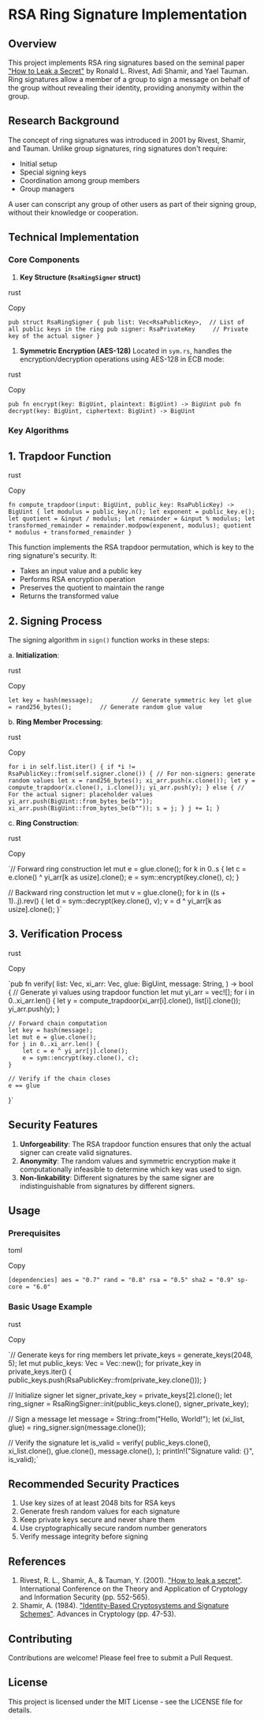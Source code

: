 RSA Ring Signature Implementation
=================================

Overview
--------

This project implements RSA ring signatures based on the seminal paper ["How to Leak a Secret"](https://people.csail.mit.edu/rivest/pubs/RST01.pdf) by Ronald L. Rivest, Adi Shamir, and Yael Tauman. Ring signatures allow a member of a group to sign a message on behalf of the group without revealing their identity, providing anonymity within the group.

Research Background
-------------------

The concept of ring signatures was introduced in 2001 by Rivest, Shamir, and Tauman. Unlike group signatures, ring signatures don't require:

-   Initial setup
-   Special signing keys
-   Coordination among group members
-   Group managers

A user can conscript any group of other users as part of their signing group, without their knowledge or cooperation.

Technical Implementation
------------------------

### Core Components

1.  **Key Structure (`RsaRingSigner` struct)**

rust

Copy

`pub struct RsaRingSigner {
    pub list: Vec<RsaPublicKey>,  // List of all public keys in the ring
    pub signer: RsaPrivateKey     // Private key of the actual signer
}`

1.  **Symmetric Encryption (AES-128)** Located in `sym.rs`, handles the encryption/decryption operations using AES-128 in ECB mode:

rust

Copy

`pub fn encrypt(key: BigUint, plaintext: BigUint) -> BigUint
pub fn decrypt(key: BigUint, ciphertext: BigUint) -> BigUint`

### Key Algorithms

1\. Trapdoor Function
---------------------

rust

Copy

`fn compute_trapdoor(input: BigUint, public_key: RsaPublicKey) -> BigUint {
    let modulus = public_key.n();
    let exponent = public_key.e();
    let quotient = &input / modulus;
    let remainder = &input % modulus;
    let transformed_remainder = remainder.modpow(exponent, modulus);
    quotient * modulus + transformed_remainder
}`

This function implements the RSA trapdoor permutation, which is key to the ring signature's security. It:

-   Takes an input value and a public key
-   Performs RSA encryption operation
-   Preserves the quotient to maintain the range
-   Returns the transformed value

2\. Signing Process
-------------------

The signing algorithm in `sign()` function works in these steps:

a. **Initialization**:

rust

Copy

`let key = hash(message);           // Generate symmetric key
let glue = rand256_bytes();        // Generate random glue value`

b. **Ring Member Processing**:

rust

Copy

`for i in self.list.iter() {
    if *i != RsaPublicKey::from(self.signer.clone()) {
        // For non-signers: generate random values
        let x = rand256_bytes();
        xi_arr.push(x.clone());
        let y = compute_trapdoor(x.clone(), i.clone());
        yi_arr.push(y);
    } else {
        // For the actual signer: placeholder values
        yi_arr.push(BigUint::from_bytes_be(b""));
        xi_arr.push(BigUint::from_bytes_be(b""));
        s = j;
    }
    j += 1;
}`

c. **Ring Construction**:

rust

Copy

`// Forward ring construction
let mut e = glue.clone();
for k in 0..s {
    let c = e.clone() ^ yi_arr[k as usize].clone();
    e = sym::encrypt(key.clone(), c);
}

// Backward ring construction
let mut v = glue.clone();
for k in ((s + 1)..j).rev() {
    let d = sym::decrypt(key.clone(), v);
    v = d ^ yi_arr[k as usize].clone();
}`

3\. Verification Process
------------------------

rust

Copy

`pub fn verify(
    list: Vec<RsaPublicKey>,
    xi_arr: Vec<BigUint>,
    glue: BigUint,
    message: String,
) -> bool {
    // Generate yi values using trapdoor function
    let mut yi_arr = vec![];
    for i in 0..xi_arr.len() {
        let y = compute_trapdoor(xi_arr[i].clone(), list[i].clone());
        yi_arr.push(y);
    }

    // Forward chain computation
    let key = hash(message);
    let mut e = glue.clone();
    for j in 0..xi_arr.len() {
        let c = e ^ yi_arr[j].clone();
        e = sym::encrypt(key.clone(), c);
    }

    // Verify if the chain closes
    e == glue
}`

Security Features
-----------------

1.  **Unforgeability**: The RSA trapdoor function ensures that only the actual signer can create valid signatures.
2.  **Anonymity**: The random values and symmetric encryption make it computationally infeasible to determine which key was used to sign.
3.  **Non-linkability**: Different signatures by the same signer are indistinguishable from signatures by different signers.

Usage
-----

### Prerequisites

toml

Copy

`[dependencies]
aes = "0.7"
rand = "0.8"
rsa = "0.5"
sha2 = "0.9"
sp-core = "6.0"`

### Basic Usage Example

rust

Copy

`// Generate keys for ring members
let private_keys = generate_keys(2048, 5);
let mut public_keys: Vec<RsaPublicKey> = Vec::new();
for private_key in private_keys.iter() {
    public_keys.push(RsaPublicKey::from(private_key.clone()));
}

// Initialize signer
let signer_private_key = private_keys[2].clone();
let ring_signer = RsaRingSigner::init(public_keys.clone(), signer_private_key);

// Sign a message
let message = String::from("Hello, World!");
let (xi_list, glue) = ring_signer.sign(message.clone());

// Verify the signature
let is_valid = verify(
    public_keys.clone(),
    xi_list.clone(),
    glue.clone(),
    message.clone(),
);
println!("Signature valid: {}", is_valid);`

Recommended Security Practices
------------------------------

1.  Use key sizes of at least 2048 bits for RSA keys
2.  Generate fresh random values for each signature
3.  Keep private keys secure and never share them
4.  Use cryptographically secure random number generators
5.  Verify message integrity before signing

References
----------

1.  Rivest, R. L., Shamir, A., & Tauman, Y. (2001). ["How to leak a secret"](https://people.csail.mit.edu/rivest/pubs/RST01.pdf). International Conference on the Theory and Application of Cryptology and Information Security (pp. 552-565).
2.  Shamir, A. (1984). ["Identity-Based Cryptosystems and Signature Schemes"](https://link.springer.com/chapter/10.1007/3-540-39568-7_5). Advances in Cryptology (pp. 47-53).

Contributing
------------

Contributions are welcome! Please feel free to submit a Pull Request.

License
-------

This project is licensed under the MIT License - see the LICENSE file for details.